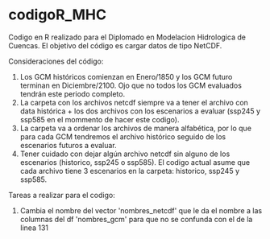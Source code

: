# codigoR_MHC
Codigo en R realizado para el Diplomado en Modelacion Hidrologica de Cuencas. El objetivo del código es cargar datos de tipo NetCDF.

Consideraciones del código:
1. Los GCM históricos comienzan en Enero/1850 y los GCM futuro terminan en Diciembre/2100. Ojo que no todos los GCM evaluados tendrán este periodo completo.
2. La carpeta con los archivos netcdf siempre va a tener el archivo con data histórica + los dos archivos con los escenarios a evaluar (ssp245 y ssp585 en el mommento de hacer este codigo).
3. La carpeta va a ordenar los archivos de manera alfabética, por lo que para cada GCM tendremos el archivo histórico seguido de los escenarios futuros a evaluar.
4. Tener cuidado con dejar algún archivo netcdf sin alguno de los escenarios (historico, ssp245 o ssp585). El codigo actual asume que cada archivo tiene 3 escenarios en la carpeta: historico, ssp245 y ssp585.

Tareas a realizar para el codigo:
1. Cambia el nombre del vector 'nombres_netcdf' que le da el nombre a las columnas del df 'nombres_gcm' para que no se confunda con el de la linea 131
